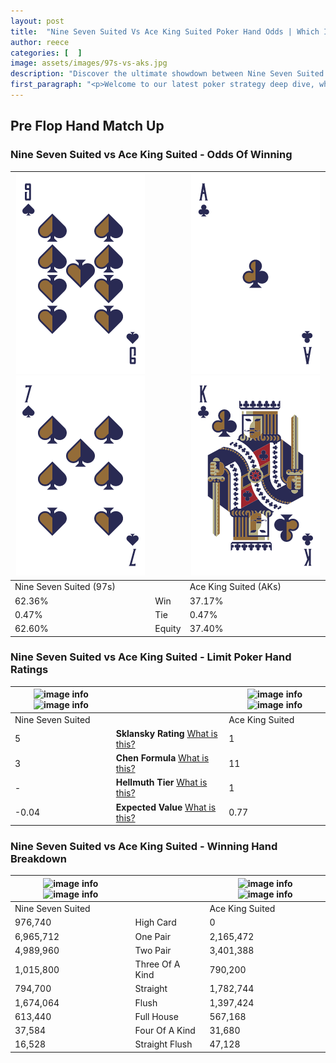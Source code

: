 ```yaml
---
layout: post
title:  "Nine Seven Suited Vs Ace King Suited Poker Hand Odds | Which Is The Better Hand In Poker? A Complete Guide"
author: reece
categories: [  ]
image: assets/images/97s-vs-aks.jpg
description: "Discover the ultimate showdown between Nine Seven Suited and Ace King Suited in poker! Uncover the odds, strategies, and scenarios where one hand triumphs over the other. Get ready to up your poker game with this thrilling analysis."
first_paragraph: "<p>Welcome to our latest poker strategy deep dive, where we're pitting two distinct hands against each other in a high-stakes showdown: Nine Seven Suited vs Ace King Suited.</p><p>In the dynamic world of poker, every decision counts, and knowing which hand holds the upper hand is key to your success at the table.</p><p>In this article, we'll dissect these two hands, explore the scenarios where one dominates the other, and equip you with the knowledge to make strategic choices that can tip the odds in your favor.</p><p>Get ready to unravel the intriguing dynamics of these poker hands and elevate your game to new heights.</p>"
---
```




[comment]: # (sp0)

## Pre Flop Hand Match Up

<div class="table hand-ratings" markdown="1"> 



### Nine Seven Suited vs Ace King Suited - Odds Of Winning


    
| ![image info](assets/images/hand1/9.png) ![image info](assets/images/hand1/7.png) |  | ![image info](assets/images/hand2/a.png) ![image info](assets/images/hand2/k.png) |
| -------- | -------- | -------- |
| Nine Seven Suited (97s) |  | Ace King Suited (AKs) |
| 62.36% | Win | 37.17% |
| 0.47% | Tie | 0.47% |
| 62.60% | Equity | 37.40% |




[comment]: # (sp1)



### Nine Seven Suited vs Ace King Suited - Limit Poker Hand Ratings


    
| ![image info](https://www.riverpairs.com/assets/images/hand1/9.png) ![image info](https://www.riverpairs.com/assets/images/hand1/7.png) |  | ![image info](https://www.riverpairs.com/assets/images/hand2/a.png) ![image info](https://www.riverpairs.com/assets/images/hand2/k.png) |
| -------- | -------- | -------- |
| Nine Seven Suited |  | Ace King Suited |
| 5 | **Sklansky Rating** [What is this?](/sklansky-rating-explained) | 1 |
| 3 | **Chen Formula** [What is this?](/chen-formula-explained) | 11 |
| - | **Hellmuth Tier** [What is this?](/Hellmuth-tier-explained) | 1 |
| -0.04 | **Expected Value** [What is this?](/expected-value-explained) | 0.77 |




[comment]: # (sp2)



### Nine Seven Suited vs Ace King Suited - Winning Hand Breakdown


    
| ![image info](https://www.riverpairs.com/assets/images/hand1/9.png) ![image info](https://www.riverpairs.com/assets/images/hand1/7.png) |  | ![image info](https://www.riverpairs.com/assets/images/hand2/a.png) ![image info](https://www.riverpairs.com/assets/images/hand2/k.png) |
| -------- | -------- | -------- |
| Nine Seven Suited |  | Ace King Suited |
| 976,740 | High Card | 0 |
| 6,965,712 | One Pair | 2,165,472 |
| 4,989,960 | Two Pair | 3,401,388 |
| 1,015,800 | Three Of A Kind | 790,200 |
| 794,700 | Straight | 1,782,744 |
| 1,674,064 | Flush | 1,397,424 |
| 613,440 | Full House | 567,168 |
| 37,584 | Four Of A Kind | 31,680 |
| 16,528 | Straight Flush | 47,128 |




[comment]: # (sp3)



</div>

[comment]: # (sp4)



[comment]: # (sp5)


